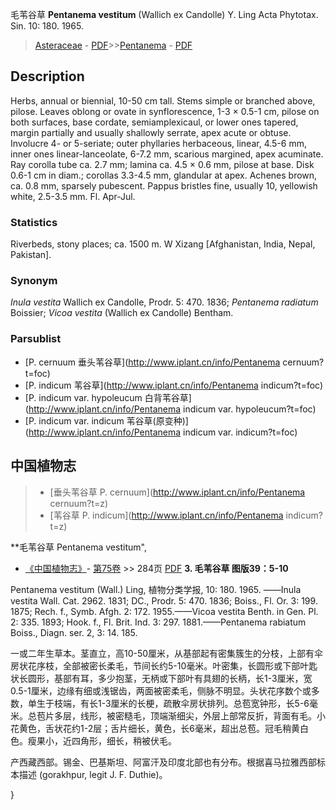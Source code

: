 毛苇谷草 **Pentanema vestitum** (Wallich ex Candolle) Y. Ling Acta Phytotax. Sin. 10: 180. 1965.

> [Asteraceae](http://www.iplant.cn/info/Asteraceae?t=foc) - [PDF](http://www.iplant.cn/foc/pdf/Asteraceae.pdf)>>[Pentanema](http://www.iplant.cn/info/Pentanema?t=foc) - [PDF](http://www.iplant.cn/foc/pdf/Pentanema.pdf)

## Description

Herbs, annual or biennial, 10-50 cm tall. Stems simple or branched above, pilose. Leaves oblong or ovate in synflorescence, 1-3 × 0.5-1 cm, pilose on both surfaces, base cordate, semiamplexicaul, or lower ones tapered, margin partially and usually shallowly serrate, apex acute or obtuse. Involucre 4- or 5-seriate; outer phyllaries herbaceous, linear, 4.5-6 mm, inner ones linear-lanceolate, 6-7.2 mm, scarious margined, apex acuminate. Ray corolla tube ca. 2.7 mm; lamina ca. 4.5 × 0.6 mm, pilose at base. Disk 0.6-1 cm in diam.; corollas 3.3-4.5 mm, glandular at apex. Achenes brown, ca. 0.8 mm, sparsely pubescent. Pappus bristles fine, usually 10, yellowish white, 2.5-3.5 mm. Fl. Apr-Jul.

### Statistics
Riverbeds, stony places; ca. 1500 m. W Xizang [Afghanistan, India, Nepal, Pakistan].

### Synonym
*Inula vestita* Wallich ex Candolle, Prodr. 5: 470. 1836; *Pentanema radiatum* Boissier; *Vicoa vestita* (Wallich ex Candolle) Bentham.



### Parsublist

* [P.  cernuum  垂头苇谷草](http://www.iplant.cn/info/Pentanema cernuum?t=foc)
* [P.  indicum  苇谷草](http://www.iplant.cn/info/Pentanema indicum?t=foc)
* [P.  indicum var. hypoleucum  白背苇谷草](http://www.iplant.cn/info/Pentanema indicum var. hypoleucum?t=foc)
* [P.  indicum var. indicum  苇谷草(原变种)](http://www.iplant.cn/info/Pentanema indicum var. indicum?t=foc)

## 中国植物志

> * [垂头苇谷草  P.  cernuum](http://www.iplant.cn/info/Pentanema cernuum?t=z)
> * [苇谷草  P.  indicum](http://www.iplant.cn/info/Pentanema indicum?t=z)


**毛苇谷草 Pentanema vestitum",


* [《中国植物志》](http://www.iplant.cn/frps)- [第75卷](http://www.iplant.cn/frps/vol/75) >> 284页 [PDF](http://www.iplant.cn/frps/pdf/75/284a.PDF)
**3. 毛苇谷草 图版39：5-10**

Pentanema vestitum (Wall.) Ling, 植物分类学报, 10: 180. 1965. ——Inula vestita Wall. Cat. 2962. 1831; DC., Prodr. 5: 470. 1836; Boiss., Fl. Or. 3: 199. 1875; Rech. f., Symb. Afgh. 2: 172. 1955.——Vicoa vestita Benth. in Gen. Pl. 2: 335. 1893; Hook. f., Fl. Brit. Ind. 3: 297. 1881.——Pentanema rabiatum Boiss., Diagn. ser. 2, 3: 14. 185.

一或二年生草本。茎直立，高10-50厘米，从基部起有密集簇生的分枝，上部有伞房状花序枝，全部被密长柔毛，节间长约5-10毫米。叶密集，长圆形或下部叶匙状长圆形，基部有耳，多少抱茎，无柄或下部叶有具翅的长柄，长1-3厘米，宽0.5-1厘米，边缘有细或浅锯齿，两面被密柔毛，侧脉不明显。头状花序数个或多数，单生于枝端，有长1-3厘米的长梗，疏散伞房状排列。总苞宽钟形，长5-6毫米。总苞片多层，线形，被密糙毛，顶端渐细尖，外层上部常反折，背面有毛。小花黄色，舌状花约1-2层；舌片细长，黄色，长6毫米，超出总苞。冠毛稍黄白色。瘦果小，近四角形，细长，稍被伏毛。

产西藏西部。锡金、巴基斯坦、阿富汗及印度北部也有分布。根据喜马拉雅西部标本描述 (gorakhpur, legit J. F. Duthie)。



}